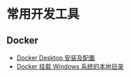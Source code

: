 # 常用开发工具  

## Docker  

- [Docker Desktop 安装及配置](.//docker/Docker%20Desktop%20%E5%AE%89%E8%A3%85%E5%8F%8A%E9%85%8D%E7%BD%AE.md)
- [Docker 挂载 Windows 系统的本地目录](./docker/Docker%20%E6%8C%82%E8%BD%BD%20Windows%20%E7%B3%BB%E7%BB%9F%E7%9A%84%E6%9C%AC%E5%9C%B0%E7%9B%AE%E5%BD%95(Mount%20current%20directory%20as%20a%20volume%20in%20Docker%20for%20Windows).md)
